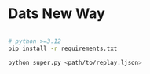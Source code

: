 # Dats New Way

```bash

# python >=3.12
pip install -r requirements.txt

python super.py <path/to/replay.ljson>

```
